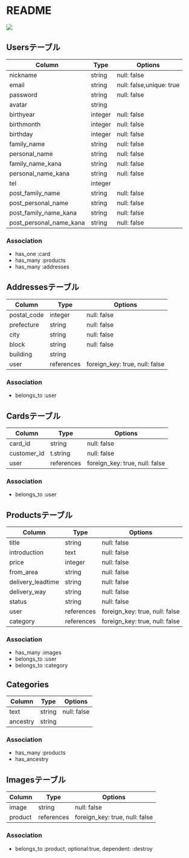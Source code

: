 # README

![](https://i.gyazo.com/5da05bb14178e5076ea2863de6c956eb.png)

## Usersテーブル
|Column|Type|Options|
|------|----|-------|
|nickname|string|null: false|
|email|string|null: false,unique: true|
|password|string|null: false|
|avatar|string||
|birthyear|integer|null: false|
|birthmonth|integer|null: false|
|birthday|integer|null: false|
|family_name|string|null: false|
|personal_name|string|null: false|
|family_name_kana|string|null: false|
|personal_name_kana|string|null: false|
|tel|integer||
|post_family_name|string|null: false|
|post_personal_name|string|null: false|
|post_family_name_kana|string|null: false|
|post_personal_name_kana|string|null: false|

### Association
- has_one  :card
- has_many :products
- has_many :addresses


## Addressesテーブル
|Column|Type|Options|
|------|----|-------|
|postal_code|integer|null: false|
|prefecture|string|null: false|　　
|city|string|null: false|
|block|string|null: false|
|building|string||
|user|references|foreign_key: true, null: false|

### Association
- belongs_to  :user


## Cardsテーブル
|Column|Type|Options|
|------|----|-------|
|card_id|string|null: false|
|customer_id|t.string|null: false|
|user|references|foreign_key: true, null: false|

### Association
- belongs_to :user


## Productsテーブル
|Column|Type|Options|
|------|----|-------|
|title|string|null: false|
|introduction|text|null: false|
|price|integer|null: false|
|from_area|string|null: false|
|delivery_leadtime|string|null: false|
|delivery_way|string|null: false|
|status|string|null: false|
|user|references|foreign_key: true, null: false|
|category|references|foreign_key: true, null: false|

### Association
- has_many   :images
- belongs_to :user
- belongs_to :category


## Categories
|Column|Type|Options|
|------|----|-------|
|text|string|null: false|
|ancestry|string|

### Association
- has_many :products
- has_ancestry


## Imagesテーブル
|Column|Type|Options|
|------|----|-------|
|image|string|null: false|
|product|references|foreign_key: true, null: false|

### Association
- belongs_to :product, optional:true, dependent: :destroy
